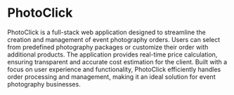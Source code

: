 # PhotoClick

PhotoClick is a full-stack web application designed to streamline the creation and management of event photography orders. Users can select from predefined photography packages or customize their order with additional products. The application provides real-time price calculation, ensuring transparent and accurate cost estimation for the client. Built with a focus on user experience and functionality, PhotoClick efficiently handles order processing and management, making it an ideal solution for event photography businesses.

